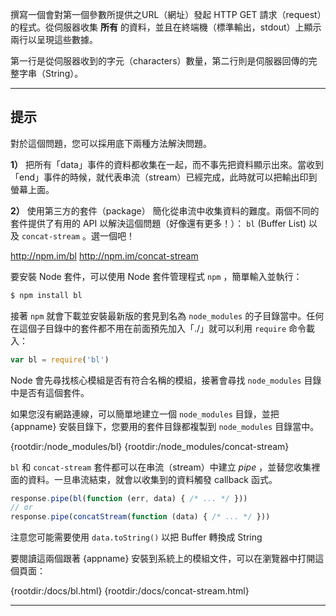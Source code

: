 撰寫一個會對第一個參數所提供之URL（網址）發起 HTTP GET 請求（request）的程式。從伺服器收集 **所有** 的資料，並且在終端機（標準輸出，stdout）上顯示兩行以呈現這些數據。

第一行是從伺服器收到的字元（characters）數量，第二行則是伺服器回傳的完整字串（String）。

----------------------------------------------------------------------
## 提示

對於這個問題，您可以採用底下兩種方法解決問題。

**1）** 把所有「data」事件的資料都收集在一起，而不事先把資料顯示出來。當收到「end」事件的時候，就代表串流（stream）已經完成，此時就可以把輸出印到螢幕上面。

**2）** 使用第三方的套件（package） 簡化從串流中收集資料的難度。兩個不同的套件提供了有用的 API 以解決這個問題（好像還有更多！）： `bl` (Buffer List) 以及 `concat-stream` 。選一個吧！

  <http://npm.im/bl>
  <http://npm.im/concat-stream>

要安裝 Node 套件，可以使用 Node 套件管理程式 `npm` ，簡單輸入並執行：

```sh
$ npm install bl
```

接著 `npm` 就會下載並安裝最新版的套見到名為 `node_modules` 的子目錄當中。任何在這個子目錄中的套件都不用在前面預先加入「./」就可以利用 `require` 命令載入：

```js
var bl = require('bl')
```

Node 會先尋找核心模組是否有符合名稱的模組，接著會尋找 `node_modules` 目錄中是否有這個套件。

如果您沒有網路連線，可以簡單地建立一個 `node_modules` 目錄，並把 {appname} 安裝目錄下，您要用的套件目錄都複製到 `node_modules` 目錄當中。

  {rootdir:/node_modules/bl}
  {rootdir:/node_modules/concat-stream}

`bl` 和 `concat-stream` 套件都可以在串流（stream）中建立 *pipe* ，並替您收集裡面的資料。一旦串流結束，就會以收集到的資料觸發 callback 函式。

```js
response.pipe(bl(function (err, data) { /* ... */ }))
// or
response.pipe(concatStream(function (data) { /* ... */ }))
```

注意您可能需要使用 `data.toString()` 以把 Buffer 轉換成 String

要閱讀這兩個跟著 {appname} 安裝到系統上的模組文件，可以在瀏覽器中打開這個頁面：

  {rootdir:/docs/bl.html}
  {rootdir:/docs/concat-stream.html}

----------------------------------------------------------------------
